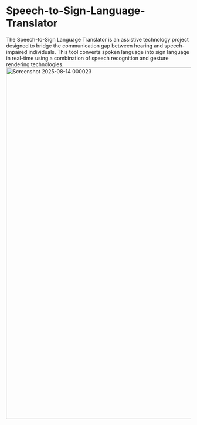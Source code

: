 # Speech-to-Sign-Language-Translator
The Speech-to-Sign Language Translator is an assistive technology project designed to bridge the communication gap between hearing and speech-impaired individuals. This tool converts spoken language into sign language in real-time using a combination of speech recognition and gesture rendering technologies.
<img width="1914" height="959" alt="Screenshot 2025-08-14 000023" src="https://github.com/user-attachments/assets/726236c2-fa5a-4001-b820-c8f1e237e57d" />
